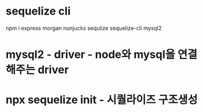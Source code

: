 # sequelize cli
npm i express morgan nunjucks sequlize sequelize-cli mysql2
# mysql2 - driver - node와 mysql을 연결해주는 driver

# npx sequelize init - 시퀄라이즈 구조생성

